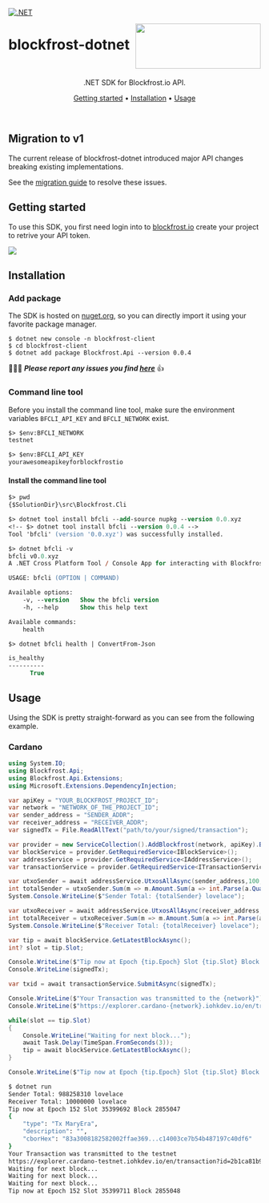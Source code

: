 [![.NET](https://github.com/blockfrost/blockfrost-dotnet/actions/workflows/dotnet.yml/badge.svg?branch=master)](https://github.com/blockfrost/blockfrost-dotnet/actions/workflows/dotnet.yml)
<br/>

<img src="https://blockfrost.io/images/logo.svg" width="250" align="right" height="90">

# blockfrost-dotnet

<br/>

<p align="center">.NET SDK for Blockfrost.io API.</p>
<p align="center">
  <a href="#getting-started">Getting started</a> •
  <a href="#installation">Installation</a> •
  <a href="#usage">Usage</a>
</p>
<br>

## Migration to v1

The current release of blockfrost-dotnet introduced major API changes breaking existing implementations.

See the [migration guide]() to resolve these issues.

## Getting started

To use this SDK, you first need login into to [blockfrost.io](https://blockfrost.io) create your project to retrive your API token.

<img src="https://i.imgur.com/smY12ro.png">

<br/>

## Installation

###  Add package

The SDK is hosted on [nuget.org](https://www.nuget.org/packages/Blockfrost.Api/latest), so you can directly import it using your favorite package manager.

```console
$ dotnet new console -n blockfrost-client
$ cd blockfrost-client
$ dotnet add package Blockfrost.Api --version 0.0.4
```

🚧🚧🚧 ***Please report any issues you find [here](https://github.com/blockfrost/blockfrost-dotnet/issues/new)*** 👍

### Command line tool

Before you install the command line tool, make sure the environment variables `BFCLI_API_KEY` and `BFCLI_NETWORK` exist.

```ps
$> $env:BFCLI_NETWORK
testnet

$> $env:BFCLI_API_KEY
yourawesomeapikeyforblockfrostio
```

#### Install the command line tool

```ps
$> pwd
{$SolutionDir}\src\Blockfrost.Cli

$> dotnet tool install bfcli --add-source nupkg --version 0.0.xyz
<!-- $> dotnet tool install bfcli --version 0.0.4 -->
Tool 'bfcli' (version '0.0.xyz') was successfully installed.

$> dotnet bfcli -v
bfcli v0.0.xyz
A .NET Cross Platform Tool / Console App for interacting with Blockfrost API.

USAGE: bfcli (OPTION | COMMAND)

Available options:
    -v, --version   Show the bfcli version
    -h, --help      Show this help text

Available commands:
    health

$> dotnet bfcli health | ConvertFrom-Json

is_healthy
----------
      True
```

## Usage

Using the SDK is pretty straight-forward as you can see from the following example.

### Cardano

```cs
using System.IO;
using Blockfrost.Api;
using Blockfrost.Api.Extensions;
using Microsoft.Extensions.DependencyInjection;

var apiKey = "YOUR_BLOCKFROST_PROJECT_ID";
var network = "NETWORK_OF_THE_PROJECT_ID"; 
var sender_address = "SENDER_ADDR";
var receiver_address = "RECEIVER_ADDR";
var signedTx = File.ReadAllText("path/to/your/signed/transaction");

var provider = new ServiceCollection().AddBlockfrost(network, apiKey).BuildServiceProvider();
var blockService = provider.GetRequiredService<IBlockService>();
var addressService = provider.GetRequiredService<IAddressService>();
var transactionService = provider.GetRequiredService<ITransactionService>();

var utxoSender = await addressService.UtxosAllAsync(sender_address,100,0,ESortOrder.Asc).ConfigureAwait(false);
int totalSender = utxoSender.Sum(m => m.Amount.Sum(a => int.Parse(a.Quantity)));
System.Console.WriteLine($"Sender Total: {totalSender} lovelace");

var utxoReceiver = await addressService.UtxosAllAsync(receiver_address,100,0,ESortOrder.Asc).ConfigureAwait(false);
int totalReceiver = utxoReceiver.Sum(m => m.Amount.Sum(a => int.Parse(a.Quantity)));
System.Console.WriteLine($"Receiver Total: {totalReceiver} lovelace");

var tip = await blockService.GetLatestBlockAsync();
int? slot = tip.Slot;

Console.WriteLine($"Tip now at Epoch {tip.Epoch} Slot {tip.Slot} Block {tip.Height}");
Console.WriteLine(signedTx);

var txid = await transactionService.SubmitAsync(signedTx);

Console.WriteLine($"Your Transaction was transmitted to the {network}");
Console.WriteLine($"https://explorer.cardano-{network}.iohkdev.io/en/transaction?id={txid}");

while(slot == tip.Slot)
{
    Console.WriteLine("Waiting for next block...");
    await Task.Delay(TimeSpan.FromSeconds(3));
    tip = await blockService.GetLatestBlockAsync();
}

Console.WriteLine($"Tip now at Epoch {tip.Epoch} Slot {tip.Slot} Block {tip.Height}");
```


```sh
$ dotnet run
Sender Total: 988258310 lovelace
Receiver Total: 10000000 lovelace
Tip now at Epoch 152 Slot 35399692 Block 2855047
{
    "type": "Tx MaryEra",
    "description": "",
    "cborHex": "83a3008182582002ffae369...c14003ce7b54b487197c40df6"
}
Your Transaction was transmitted to the testnet
https://explorer.cardano-testnet.iohkdev.io/en/transaction?id=2b1ca81b94c5dd737fe939444264046c6fbbe96ff403e49ee99e8022b0e512bb
Waiting for next block...
Waiting for next block...
Waiting for next block...
Tip now at Epoch 152 Slot 35399711 Block 2855048
```

<!--

### IPFS

```cs
// TODO
```

For a more detailed list of possibilities, [check out the wiki](https://github.com/blockfrost/blockfrost-dotnet/wiki).

-->
